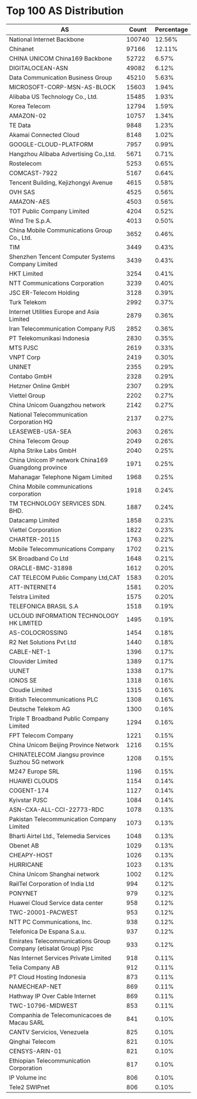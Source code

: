 # Top 100 AS Distribution
| AS | Count | Percentage |
|----|----|----|
| National Internet Backbone | 100740 | 12.56% |
| Chinanet | 97166 | 12.11% |
| CHINA UNICOM China169 Backbone | 52722 | 6.57% |
| DIGITALOCEAN-ASN | 49082 | 6.12% |
| Data Communication Business Group | 45210 | 5.63% |
| MICROSOFT-CORP-MSN-AS-BLOCK | 15603 | 1.94% |
| Alibaba US Technology Co., Ltd. | 15485 | 1.93% |
| Korea Telecom | 12794 | 1.59% |
| AMAZON-02 | 10757 | 1.34% |
| TE Data | 9848 | 1.23% |
| Akamai Connected Cloud | 8148 | 1.02% |
| GOOGLE-CLOUD-PLATFORM | 7957 | 0.99% |
| Hangzhou Alibaba Advertising Co.,Ltd. | 5671 | 0.71% |
| Rostelecom | 5253 | 0.65% |
| COMCAST-7922 | 5167 | 0.64% |
| Tencent Building, Kejizhongyi Avenue | 4615 | 0.58% |
| OVH SAS | 4525 | 0.56% |
| AMAZON-AES | 4503 | 0.56% |
| TOT Public Company Limited | 4204 | 0.52% |
| Wind Tre S.p.A. | 4013 | 0.50% |
| China Mobile Communications Group Co., Ltd. | 3652 | 0.46% |
| TIM | 3449 | 0.43% |
| Shenzhen Tencent Computer Systems Company Limited | 3439 | 0.43% |
| HKT Limited | 3254 | 0.41% |
| NTT Communications Corporation | 3239 | 0.40% |
| JSC ER-Telecom Holding | 3128 | 0.39% |
| Turk Telekom | 2992 | 0.37% |
| Internet Utilities Europe and Asia Limited | 2879 | 0.36% |
| Iran Telecommunication Company PJS | 2852 | 0.36% |
| PT Telekomunikasi Indonesia | 2830 | 0.35% |
| MTS PJSC | 2619 | 0.33% |
| VNPT Corp | 2419 | 0.30% |
| UNINET | 2355 | 0.29% |
| Contabo GmbH | 2328 | 0.29% |
| Hetzner Online GmbH | 2307 | 0.29% |
| Viettel Group | 2202 | 0.27% |
| China Unicom Guangzhou network | 2142 | 0.27% |
| National Telecommunication Corporation HQ | 2137 | 0.27% |
| LEASEWEB-USA-SEA | 2063 | 0.26% |
| China Telecom Group | 2049 | 0.26% |
| Alpha Strike Labs GmbH | 2040 | 0.25% |
| China Unicom IP network China169 Guangdong province | 1971 | 0.25% |
| Mahanagar Telephone Nigam Limited | 1968 | 0.25% |
| China Mobile communications corporation | 1918 | 0.24% |
| TM TECHNOLOGY SERVICES SDN. BHD. | 1887 | 0.24% |
| Datacamp Limited | 1858 | 0.23% |
| Viettel Corporation | 1822 | 0.23% |
| CHARTER-20115 | 1763 | 0.22% |
| Mobile Telecommunications Company | 1702 | 0.21% |
| SK Broadband Co Ltd | 1648 | 0.21% |
| ORACLE-BMC-31898 | 1612 | 0.20% |
| CAT TELECOM Public Company Ltd,CAT | 1583 | 0.20% |
| ATT-INTERNET4 | 1581 | 0.20% |
| Telstra Limited | 1575 | 0.20% |
| TELEFONICA BRASIL S.A | 1518 | 0.19% |
| UCLOUD INFORMATION TECHNOLOGY HK LIMITED | 1495 | 0.19% |
| AS-COLOCROSSING | 1454 | 0.18% |
| R2 Net Solutions Pvt Ltd | 1440 | 0.18% |
| CABLE-NET-1 | 1396 | 0.17% |
| Clouvider Limited | 1389 | 0.17% |
| UUNET | 1338 | 0.17% |
| IONOS SE | 1318 | 0.16% |
| Cloudie Limited | 1315 | 0.16% |
| British Telecommunications PLC | 1308 | 0.16% |
| Deutsche Telekom AG | 1300 | 0.16% |
| Triple T Broadband Public Company Limited | 1294 | 0.16% |
| FPT Telecom Company | 1221 | 0.15% |
| China Unicom Beijing Province Network | 1216 | 0.15% |
| CHINATELECOM Jiangsu province Suzhou 5G network | 1208 | 0.15% |
| M247 Europe SRL | 1196 | 0.15% |
| HUAWEI CLOUDS | 1154 | 0.14% |
| COGENT-174 | 1127 | 0.14% |
| Kyivstar PJSC | 1084 | 0.14% |
| ASN-CXA-ALL-CCI-22773-RDC | 1078 | 0.13% |
| Pakistan Telecommunication Company Limited | 1073 | 0.13% |
| Bharti Airtel Ltd., Telemedia Services | 1048 | 0.13% |
| Obenet AB | 1029 | 0.13% |
| CHEAPY-HOST | 1026 | 0.13% |
| HURRICANE | 1023 | 0.13% |
| China Unicom Shanghai network | 1002 | 0.12% |
| RailTel Corporation of India Ltd | 994 | 0.12% |
| PONYNET | 979 | 0.12% |
| Huawei Cloud Service data center | 958 | 0.12% |
| TWC-20001-PACWEST | 953 | 0.12% |
| NTT PC Communications, Inc. | 938 | 0.12% |
| Telefonica De Espana S.a.u. | 937 | 0.12% |
| Emirates Telecommunications Group Company (etisalat Group) Pjsc | 933 | 0.12% |
| Nas Internet Services Private Limited | 918 | 0.11% |
| Telia Company AB | 912 | 0.11% |
| PT Cloud Hosting Indonesia | 873 | 0.11% |
| NAMECHEAP-NET | 869 | 0.11% |
| Hathway IP Over Cable Internet | 869 | 0.11% |
| TWC-10796-MIDWEST | 853 | 0.11% |
| Companhia de Telecomunicacoes de Macau SARL | 841 | 0.10% |
| CANTV Servicios, Venezuela | 825 | 0.10% |
| Qinghai Telecom | 821 | 0.10% |
| CENSYS-ARIN-01 | 821 | 0.10% |
| Ethiopian Telecommunication Corporation | 817 | 0.10% |
| IP Volume inc | 806 | 0.10% |
| Tele2 SWIPnet | 806 | 0.10% |
